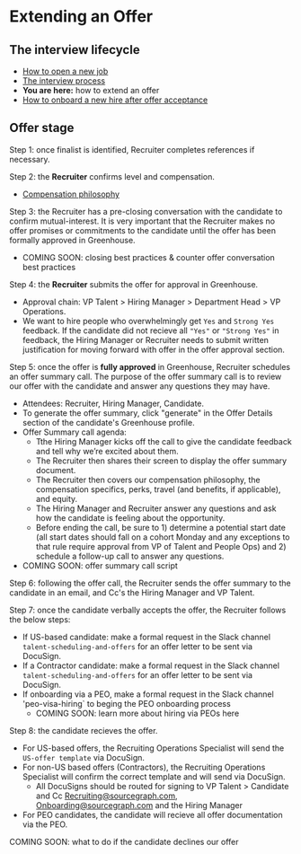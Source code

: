 # Extending an Offer

## The interview lifecycle

- [How to open a new job](./opening_a_new_job.md)
- [The interview process](./interview_process.md)
- **You are here:** how to extend an offer
- [How to onboard a new hire after offer acceptance](./after_the_offer.md)

## Offer stage

Step 1: once finalist is identified, Recruiter completes references if necessary.

Step 2: the **Recruiter** confirms level and compensation.

- [Compensation philosophy](../benefits-pay-perks/pay-expenses/compensation/index.md#components-of-compensation)

Step 3: the Recruiter has a pre-closing conversation with the candidate to confirm mutual-interest. It is very important that the Recruiter makes no offer promises or commitments to the candidate until the offer has been formally approved in Greenhouse.

- COMING SOON: closing best practices & counter offer conversation best practices

Step 4: the **Recruiter** submits the offer for approval in Greenhouse.

- Approval chain: VP Talent > Hiring Manager > Department Head > VP Operations.
- We want to hire people who overwhelmingly get `Yes` and `Strong Yes` feedback. If the candidate did not recieve all `"Yes"` or `"Strong Yes"` in feedback, the Hiring Manager or Recruiter needs to submit written justification for moving forward with offer in the offer approval section.

Step 5: once the offer is **fully approved** in Greenhouse, Recruiter schedules an offer summary call. The purpose of the offer summary call is to review our offer with the candidate and answer any questions they may have.

- Attendees: Recruiter, Hiring Manager, Candidate.
- To generate the offer summary, click "generate" in the Offer Details section of the candidate's Greenhouse profile.
- Offer Summary call agenda:
  - Tthe Hiring Manager kicks off the call to give the candidate feedback and tell why we’re excited about them.
  - The Recruiter then shares their screen to display the offer summary document.
  - The Recruiter then covers our compensation philosophy, the compensation specifics, perks, travel (and benefits, if applicable), and equity.
  - The Hiring Manager and Recruiter answer any questions and ask how the candidate is feeling about the opportunity.
  - Before ending the call, be sure to 1) determine a potential start date (all start dates should fall on a cohort Monday and any exceptions to that rule require approval from VP of Talent and People Ops) and 2) schedule a follow-up call to answer any questions.
- COMING SOON: offer summary call script

Step 6: following the offer call, the Recruiter sends the offer summary to the candidate in an email, and Cc's the Hiring Manager and VP Talent.

Step 7: once the candidate verbally accepts the offer, the Recruiter follows the below steps:

- If US-based candidate: make a formal request in the Slack channel `talent-scheduling-and-offers` for an offer letter to be sent via DocuSign.
- If a Contractor candidate: make a formal request in the Slack channel `talent-scheduling-and-offers` for an offer letter to be sent via DocuSign.
- If onboarding via a PEO, make a formal request in the Slack channel 'peo-visa-hiring` to beging the PEO onboarding process
  - COMING SOON: learn more about hiring via PEOs here

Step 8: the candidate recieves the offer.

- For US-based offers, the Recruiting Operations Specialist will send the `US-offer template` via DocuSign.
- For non-US based offers (Contractors), the Recruiting Operations Specialist will confirm the correct template and will send via DocuSign.
  - All DocuSigns should be routed for signing to VP Talent > Candidate and Cc Recruiting@sourcegraph.com, Onboarding@sourcegraph.com and the Hiring Manager
- For PEO candidates, the candidate will recieve all offer documentation via the PEO.

COMING SOON: what to do if the candidate declines our offer
